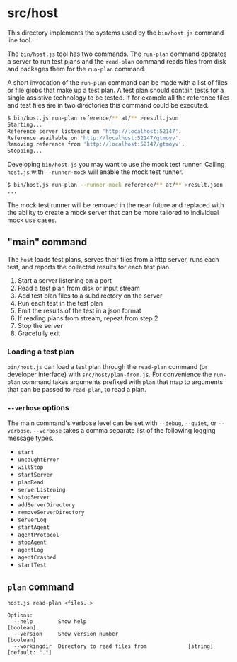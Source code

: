 # src/host

This directory implements the systems used by the `bin/host.js` command line tool.

The `bin/host.js` tool has two commands. The `run-plan` command operates a server to run test plans and the `read-plan` command reads files from disk and packages them for the `run-plan` command.

A short invocation of the `run-plan` command can be made with a list of files or file globs that make up a test plan. A test plan should contain tests for a single assistive technology to be tested. If for example all the reference files and test files are in two directories this command could be executed.

```sh
$ bin/host.js run-plan reference/** at/** >result.json
Starting...
Reference server listening on 'http://localhost:52147'.
Reference available on 'http://localhost:52147/gtmoyv'.
Removing reference from 'http://localhost:52147/gtmoyv'.
Stopping...
```

Developing `bin/host.js` you may want to use the mock test runner. Calling `host.js` with `--runner-mock` will enable the mock test runner.

```sh
$ bin/host.js run-plan --runner-mock reference/** at/** >result.json
...
```

The mock test runner will be removed in the near future and replaced with the ability to create a mock server that can be more tailored to individual mock use cases.

## "main" command

The `host` loads test plans, serves their files from a http server, runs each test, and reports the collected results for each test plan.

1. Start a server listening on a port
1. Read a test plan from disk or input stream
1. Add test plan files to a subdirectory on the server
1. Run each test in the test plan
1. Emit the results of the test in a json format
1. If reading plans from stream, repeat from step 2
1. Stop the server
1. Gracefully exit

### Loading a test plan

`bin/host.js` can load a test plan through the `read-plan` command (or developer
interface) with `src/host/plan-from.js`. For convenience the `run-plan` command
takes arguments prefixed with `plan` that map to arguments that can be passed to
`read-plan`, to read a plan.

### `--verbose` options

The main command's verbose level can be set with `--debug`, `--quiet`, or `--verbose`. `--verbose` takes a comma separate list of the following logging message types.

- `start`
- `uncaughtError`
- `willStop`
- `startServer`
- `planRead`
- `serverListening`
- `stopServer`
- `addServerDirectory`
- `removeServerDirectory`
- `serverLog`
- `startAgent`
- `agentProtocol`
- `stopAgent`
- `agentLog`
- `agentCrashed`
- `startTest`

## `plan` command

```
host.js read-plan <files..>

Options:
  --help        Show help                                              [boolean]
  --version     Show version number                                    [boolean]
  --workingdir  Directory to read files from             [string] [default: "."]
```
